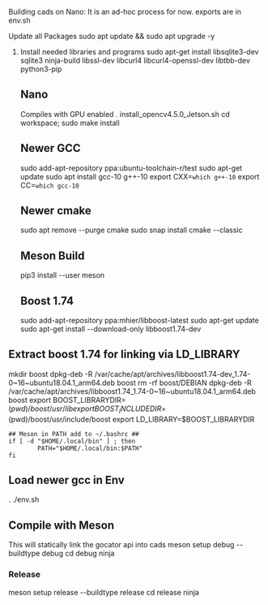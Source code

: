 Building cads on Nano:
It is an ad-hoc process for now.
exports are in env.sh

Update all Packages
sudo apt update && sudo apt upgrade -y


1) Install needed libraries and programs
	sudo apt-get install libsqlite3-dev sqlite3 ninja-build libssl-dev libcurl4 libcurl4-openssl-dev libtbb-dev python3-pip

	## Nano ##
  	Compiles with GPU enabled
	. install_opencv4.5.0_Jetson.sh
	cd workspace; sudo make install

	## Newer GCC ##
	sudo add-apt-repository ppa:ubuntu-toolchain-r/test
	sudo apt-get update
	sudo apt install gcc-10 g++-10
	export CXX=`which g++-10`
	export CC=`which gcc-10`

	## Newer cmake ##
	sudo apt remove --purge cmake
	sudo snap install cmake --classic

	## Meson Build ##
	pip3 install --user meson
	
	## Boost 1.74 ##
	sudo add-apt-repository ppa:mhier/libboost-latest
	sudo apt-get update
  sudo apt-get install --download-only libboost1.74-dev
  
  ## Extract boost 1.74 for linking via LD_LIBRARY ##
  mkdir boost
  dpkg-deb -R /var/cache/apt/archives/libboost1.74-dev_1.74-0~16~ubuntu18.04.1_arm64.deb boost
  rm -rf boost/DEBIAN
  dpkg-deb -R /var/cache/apt/archives/libboost1.74_1.74-0~16~ubuntu18.04.1_arm64.deb boost
	export BOOST_LIBRARYDIR=$(pwd)/boost/usr/lib
	export BOOST_INCLUDEDIR=$(pwd)/boost/usr/include/boost
  export LD_LIBRARY=$BOOST_LIBRARYDIR
	
	## Meson in PATH add to ~/.bashrc ##
	if [ -d "$HOME/.local/bin" ] ; then
    		PATH="$HOME/.local/bin:$PATH"
	fi

  ## Load newer gcc in Env ##
  . ./env.sh	

  ## Compile with Meson ##
  This will statically link the gocator api into cads
  meson setup debug --buildtype debug
  cd debug
  ninja

  ### Release
  meson setup release --buildtype release
  cd release
  ninja



